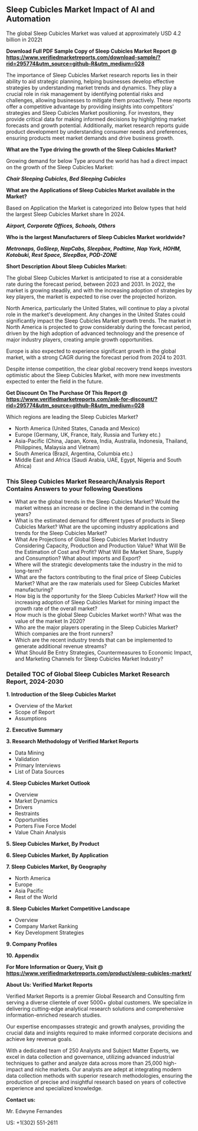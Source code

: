<h2>Sleep Cubicles Market Impact of AI and Automation</h2>The global Sleep Cubicles Market was valued at approximately USD 4.2 billion in 2022t</p><p id="" class=""><strong>Download Full PDF Sample Copy of Sleep Cubicles Market Report @ <a href="https://www.verifiedmarketreports.com/download-sample/?rid=295774&utm_source=github-R&utm_medium=028" target="_blank">https://www.verifiedmarketreports.com/download-sample/?rid=295774&utm_source=github-R&utm_medium=028</a></strong></p><p>The importance of&nbsp;Sleep Cubicles Market research reports lies in their ability to aid strategic planning, helping businesses develop effective strategies by understanding market trends and dynamics. They play a crucial role in risk management by identifying potential risks and challenges, allowing businesses to mitigate them proactively. These reports offer a competitive advantage by providing insights into competitors' strategies and Sleep Cubicles Market positioning. For investors, they provide critical data for making informed decisions by highlighting market forecasts and growth potential. Additionally, market research reports guide product development by understanding consumer needs and preferences, ensuring products meet market demands and drive business growth.</p><p><strong>What are the&nbsp;Type driving the growth of the Sleep Cubicles Market?</strong></p><p id="" class="">Growing demand for below Type around the world has had a direct impact on the growth of the Sleep Cubicles Market:</p><em><strong>Chair Sleeping Cubicles, Bed Sleeping Cubicles</strong></em></p><strong>What are the&nbsp;Applications&nbsp;of Sleep Cubicles Market available in the Market?</strong></p><p id="" class="">Based on Application the Market is categorized into Below types that held the largest Sleep Cubicles Market share In 2024.</p><em><strong>Airport, Corporate Offices, Schools, Others</strong></em></p><strong>Who is the largest Manufacturers of Sleep Cubicles Market worldwide?</strong></p><p><em><strong>Metronaps, GoSleep, NapCabs, Sleepbox, Podtime, Nap York, HOHM, Kotobuki, Rest Space, SleepBox, POD-ZONE</strong></em></p><p id="" class=""><strong>Short Description About Sleep Cubicles Market:</strong></p><p>The global Sleep Cubicles Market is anticipated to rise at a considerable rate during the forecast period, between 2023 and 2031. In 2022, the market is growing steadily, and with the increasing adoption of strategies by key players, the market is expected to rise over the projected horizon.</p><p>North America, particularly the United States, will continue to play a pivotal role in the market's development. Any changes in the United States could significantly impact the Sleep Cubicles Market growth trends. The market in North America is projected to grow considerably during the forecast period, driven by the high adoption of advanced technology and the presence of major industry players, creating ample growth opportunities.</p><p>Europe is also expected to experience significant growth in the global market, with a strong CAGR during the forecast period from 2024 to 2031.</p><p>Despite intense competition, the clear global recovery trend keeps investors optimistic about the Sleep Cubicles Market, with more new investments expected to enter the field in the future.</p><p id="" class=""><strong>Get Discount On The Purchase Of This Report @ <a href="https://www.verifiedmarketreports.com/ask-for-discount/?rid=295774&utm_source=github-R&utm_medium=028" target="_blank">https://www.verifiedmarketreports.com/ask-for-discount/?rid=295774&utm_source=github-R&utm_medium=028</a></strong></p>Which regions are leading the Sleep Cubicles Market?</p><ul><li>North America (United States, Canada and Mexico)</li><li>Europe (Germany, UK, France, Italy, Russia and Turkey etc.)</li><li>Asia-Pacific (China, Japan, Korea, India, Australia, Indonesia, Thailand, Philippines, Malaysia and Vietnam)</li><li>South America (Brazil, Argentina, Columbia etc.)</li><li>Middle East and Africa (Saudi Arabia, UAE, Egypt, Nigeria and South Africa)</li></ul><h3 id="" class="">This Sleep Cubicles Market Research/Analysis Report Contains Answers to your following Questions</h3><ul><li>What are the global trends in the Sleep Cubicles Market? Would the market witness an increase or decline in the demand in the coming years?</li><li>What is the estimated demand for different types of products in Sleep Cubicles Market? What are the upcoming industry applications and trends for the Sleep Cubicles Market?</li><li>What Are Projections of Global Sleep Cubicles Market Industry Considering Capacity, Production and Production Value? What Will Be the Estimation of Cost and Profit? What Will Be Market Share, Supply and Consumption? What about imports and Export?</li><li>Where will the strategic developments take the industry in the mid to long-term?</li><li>What are the factors contributing to the final price of Sleep Cubicles Market? What are the raw materials used for Sleep Cubicles Market manufacturing?</li><li>How big is the opportunity for the Sleep Cubicles Market? How will the increasing adoption of Sleep Cubicles Market for mining impact the growth rate of the overall market?</li><li>How much is the global Sleep Cubicles Market worth? What was the value of the market In 2020?</li><li>Who are the major players operating in the Sleep Cubicles Market? Which companies are the front runners?</li><li>Which are the recent industry trends that can be implemented to generate additional revenue streams?</li><li>What Should Be Entry Strategies, Countermeasures to Economic Impact, and Marketing Channels for Sleep Cubicles Market Industry?</li></ul><h3 id="" class="">Detailed TOC of Global Sleep Cubicles Market Research Report, 2024-2030</h3><p id="" class=""><strong>1. Introduction of the Sleep Cubicles Market</strong></p><ul><li>Overview of the Market</li><li>Scope of Report</li><li>Assumptions</li></ul><p id="" class=""><strong>2. Executive Summary</strong></p><p id="" class=""><strong>3. Research Methodology of Verified Market Reports</strong></p><ul><li>Data Mining</li><li>Validation</li><li>Primary Interviews</li><li>List of Data Sources</li></ul><p id="" class=""><strong>4. Sleep Cubicles Market Outlook</strong></p><ul><li>Overview</li><li>Market Dynamics</li><li>Drivers</li><li>Restraints</li><li>Opportunities</li><li>Porters Five Force Model</li><li>Value Chain Analysis</li></ul><p id="" class=""><strong>5. Sleep Cubicles Market, By Product</strong></p><p id="" class=""><strong>6. Sleep Cubicles Market, By Application</strong></p><p id="" class=""><strong>7. Sleep Cubicles Market, By Geography</strong></p><ul><li>North America</li><li>Europe</li><li>Asia Pacific</li><li>Rest of the World</li></ul><p id="" class=""><strong>8. Sleep Cubicles Market Competitive Landscape</strong></p><ul><li>Overview</li><li>Company Market Ranking</li><li>Key Development Strategies</li></ul><p id="" class=""><strong>9. Company Profiles</strong></p><p id="" class=""><strong>10. Appendix</strong></p><p id="" class=""><strong>For More Information or Query, Visit @ <a href="https://www.verifiedmarketreports.com/product/sleep-cubicles-market/" target="_blank">https://www.verifiedmarketreports.com/product/sleep-cubicles-market/</a></strong></p><p id="" class=""><strong>About Us: Verified Market Reports</strong></p><p id="" class="">Verified Market Reports is a premier Global Research and Consulting firm serving a diverse clientele of over 5000+ global customers. We specialize in delivering cutting-edge analytical research solutions and comprehensive information-enriched research studies.</p><p id="" class="">Our expertise encompasses strategic and growth analyses, providing the crucial data and insights required to make informed corporate decisions and achieve key revenue goals.</p><p id="" class="">With a dedicated team of 250 Analysts and Subject Matter Experts, we excel in data collection and governance, utilizing advanced industrial techniques to gather and analyze data across more than 25,000 high-impact and niche markets. Our analysts are adept at integrating modern data collection methods with superior research methodologies, ensuring the production of precise and insightful research based on years of collective experience and specialized knowledge.</p><p id="" class=""><strong>Contact us:</strong></p><p id="" class="">Mr. Edwyne Fernandes</p><p id="" class="">US: +1(302) 551-2611</p>